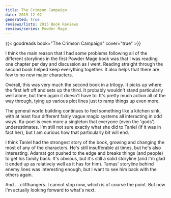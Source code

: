 ```yaml
---
title: The Crimson Campaign
date: 2015-12-02
generated: true
reviews/lists: 2015 Book Reviews
reviews/series: Powder Mage
---
```

{{< goodreads book="The Crimson Campaign" cover="true" >}}

I think the main reason that I had some problems following all of the different storylines in the first Powder Mage book was that I was reading one chapter per day and discussion as I went. Reading straight through the second book helped keep everything together. It also helps that there are few to no new major characters.  

Overall, this was very much the second book in a trilogy. It picks up where the first left off and sets up the third. It probably wouldn't stand particularly well alone, but then again it doesn't have to. It's pretty much action all of the way through, tying up various plot lines just to ramp things up even more.  

<!--more-->

The general world building continues to feel something like a kitchen sink, with at least four different fairly vague magic systems all interacting in odd ways. Ka-poel is even more a singleton that everyone (even the 'gods') underestimates. I'm still not sure exactly what she did to Taniel (if it was in fact her), but I am curious how that particularly bit will end.  

I think Taniel had the strongest story of the book, growing and changing the most of any of the characters. He's still insufferable at times, but he's also interesting. Adamat got pushed to the edge and breaks things (and people) to get his family back. It's obvious, but it's still a solid storyline (and I'm glad it ended up as relatively well as it has for him). Tamas' storyline behind enemy lines was interesting enough, but I want to see him back with the others again.  

And ... cliffhangers. I cannot stop now, which is of course the point. But now I'm actually looking forward to what's next.


